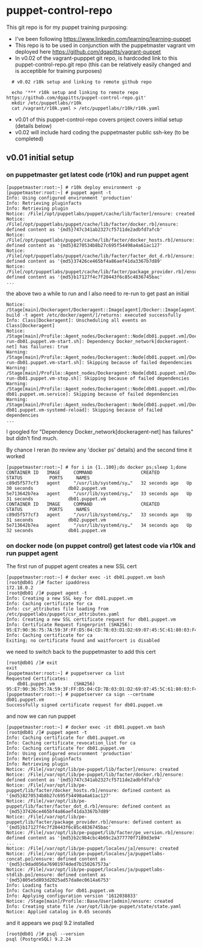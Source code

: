 # puppet-control-repo

This git repo is for my puppet training purposing:
* I've been following https://www.linkedin.com/learning/learning-puppet 
* This repo is to be used in conjunction with the puppetmaster vagrant vm deployed here https://github.com/dgapitts/vagrant-puppet 
* In v0.02 of the vagrant-pupppet git repo, is hardcoded link to this puppet-control-repo.git repo (this can be relatively easily changed and is acceptible for training purposes)
```
  # v0.02 r10k setup and linking to remote github repo

  echo '*** r10k setup and linking to remote repo https://github.com/dgapitts/puppet-control-repo.git'
  mkdir /etc/puppetlabs/r10k
  cat /vagrant/r10k.yaml > /etc/puppetlabs/r10k/r10k.yaml
```
* v0.01 of this puppet-control-repo covers project covers initial setup (details below)
* v0.02 will include hard coding the puppetmaster public ssh-key (to be completed)

## v0.01  initial setup

### on puppetmaster get latest code (r10k) and run puppet agent
```
[puppetmaster:root:~] # r10k deploy environment -p
[puppetmaster:root:~] # puppet agent -t
Info: Using configured environment 'production'
Info: Retrieving pluginfacts
Info: Retrieving plugin
Notice: /File[/opt/puppetlabs/puppet/cache/lib/facter]/ensure: created
Notice: /File[/opt/puppetlabs/puppet/cache/lib/facter/docker.rb]/ensure: defined content as '{md5}747c341ab2327cf5711de2adbfd7afcb'
Notice: /File[/opt/puppetlabs/puppet/cache/lib/facter/docker_hosts.rb]/ensure: defined content as '{md5}8270534b8b27c695f54498a4a61ac127'
Notice: /File[/opt/puppetlabs/puppet/cache/lib/facter/facter_dot_d.rb]/ensure: defined content as '{md5}37426ce465bf4a86aef41da3367b7d89'
Notice: /File[/opt/puppetlabs/puppet/cache/lib/facter/package_provider.rb]/ensure: defined content as '{md5}b17127f4c7f20443f6c85c4836745bac'
...
```

the above two a while to run and I also need to re-run to get past an initial

```
Notice: /Stage[main]/Dockeragent/Dockeragent::Image[agent]/Docker::Image[agent]/Exec[docker build -t agent /etc/docker/agent/]/returns: executed successfully
Info: Class[Dockeragent]: Unscheduling all events on Class[Dockeragent]
Notice: /Stage[main]/Profile::Agent_nodes/Dockeragent::Node[db01.puppet.vm]/Docker::Run[db01.puppet.vm]/File[/usr/local/bin/docker-run-db01.puppet.vm-start.sh]: Dependency Docker_network[dockeragent-net] has failures: true
Warning: /Stage[main]/Profile::Agent_nodes/Dockeragent::Node[db01.puppet.vm]/Docker::Run[db01.puppet.vm]/File[/usr/local/bin/docker-run-db01.puppet.vm-start.sh]: Skipping because of failed dependencies
Warning: /Stage[main]/Profile::Agent_nodes/Dockeragent::Node[db01.puppet.vm]/Docker::Run[db01.puppet.vm]/File[/usr/local/bin/docker-run-db01.puppet.vm-stop.sh]: Skipping because of failed dependencies
Warning: /Stage[main]/Profile::Agent_nodes/Dockeragent::Node[db01.puppet.vm]/Docker::Run[db01.puppet.vm]/File[/etc/systemd/system/docker-db01.puppet.vm.service]: Skipping because of failed dependencies
Warning: /Stage[main]/Profile::Agent_nodes/Dockeragent::Node[db01.puppet.vm]/Docker::Run[db01.puppet.vm]/Exec[docker-db01.puppet.vm-systemd-reload]: Skipping because of failed dependencies
...
```

I googled for "Dependency Docker_network[dockeragent-net] has failures" but didn't find much.

By chance I reran (to review any 'docker ps' details)  and the second time it worked

```
[puppetmaster:root:~] # for i in {1..100};do docker ps;sleep 1;done
CONTAINER ID   IMAGE     COMMAND                  CREATED          STATUS          PORTS     NAMES
c89d5f577cf3   agent     "/usr/lib/systemd/sy…"   32 seconds ago   Up 30 seconds             db02.puppet.vm
5e713642b7ea   agent     "/usr/lib/systemd/sy…"   33 seconds ago   Up 31 seconds             db01.puppet.vm
CONTAINER ID   IMAGE     COMMAND                  CREATED          STATUS          PORTS     NAMES
c89d5f577cf3   agent     "/usr/lib/systemd/sy…"   33 seconds ago   Up 31 seconds             db02.puppet.vm
5e713642b7ea   agent     "/usr/lib/systemd/sy…"   34 seconds ago   Up 32 seconds             db01.puppet.vm
```



### on docker node (on puppet control) get latest code via r10k and run puppet agent


The first run of puppet agent creates a new SSL cert
```
[puppetmaster:root:~] # docker exec -it db01.puppet.vm bash
[root@db01 /]# facter ipaddress
172.18.0.2
[root@db01 /]# puppet agent -t
Info: Creating a new SSL key for db01.puppet.vm
Info: Caching certificate for ca
Info: csr_attributes file loading from /etc/puppetlabs/puppet/csr_attributes.yaml
Info: Creating a new SSL certificate request for db01.puppet.vm
Info: Certificate Request fingerprint (SHA256): 95:E7:90:36:75:7A:59:3F:FF:D5:04:CD:7B:03:D1:D2:69:07:45:5C:61:80:03:F4:1C:05:41:C8:E7:9A:59:21
Info: Caching certificate for ca
Exiting; no certificate found and waitforcert is disabled
```

we need to switch back to the puppetmaster to add this cert

```
[root@db01 /]# exit
exit
[puppetmaster:root:~] # puppetserver ca list
Requested Certificates:
    db01.puppet.vm       (SHA256)  95:E7:90:36:75:7A:59:3F:FF:D5:04:CD:7B:03:D1:D2:69:07:45:5C:61:80:03:F4:1C:05:41:C8:E7:9A:59:21
[puppetmaster:root:~] # puppetserver ca sign --certname  db01.puppet.vm
Successfully signed certificate request for db01.puppet.vm
```
and now we can run puppet 
```
[puppetmaster:root:~] # docker exec -it db01.puppet.vm bash
[root@db01 /]# puppet agent -t
Info: Caching certificate for db01.puppet.vm
Info: Caching certificate_revocation_list for ca
Info: Caching certificate for db01.puppet.vm
Info: Using configured environment 'production'
Info: Retrieving pluginfacts
Info: Retrieving plugin
Notice: /File[/var/opt/lib/pe-puppet/lib/facter]/ensure: created
Notice: /File[/var/opt/lib/pe-puppet/lib/facter/docker.rb]/ensure: defined content as '{md5}747c341ab2327cf5711de2adbfd7afcb'
Notice: /File[/var/opt/lib/pe-puppet/lib/facter/docker_hosts.rb]/ensure: defined content as '{md5}8270534b8b27c695f54498a4a61ac127'
Notice: /File[/var/opt/lib/pe-puppet/lib/facter/facter_dot_d.rb]/ensure: defined content as '{md5}37426ce465bf4a86aef41da3367b7d89'
Notice: /File[/var/opt/lib/pe-puppet/lib/facter/package_provider.rb]/ensure: defined content as '{md5}b17127f4c7f20443f6c85c4836745bac'
Notice: /File[/var/opt/lib/pe-puppet/lib/facter/pe_version.rb]/ensure: defined content as '{md5}b2c9b4cbc4b69c2a377770f7189d3e94'
...
Notice: /File[/var/opt/lib/pe-puppet/locales/ja]/ensure: created
Notice: /File[/var/opt/lib/pe-puppet/locales/ja/puppetlabs-concat.po]/ensure: defined content as '{md5}c9dad056a76901974ded7b150267573a'
Notice: /File[/var/opt/lib/pe-puppet/locales/ja/puppetlabs-stdlib.po]/ensure: defined content as '{md5}805e5d893d2025ad57da8ec0614a6753'
Info: Loading facts
Info: Caching catalog for db01.puppet.vm
Info: Applying configuration version '1612038833'
Notice: /Stage[main]/Profile::Base/User[admin]/ensure: created
Info: Creating state file /var/opt/lib/pe-puppet/state/state.yaml
Notice: Applied catalog in 0.65 seconds
```
and it appears we psql 9.2 installed

```
[root@db01 /]# psql --version
psql (PostgreSQL) 9.2.24
```
